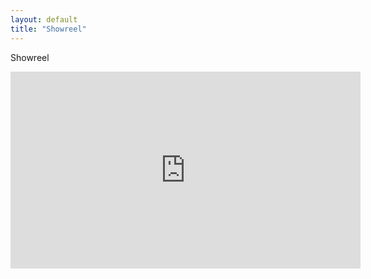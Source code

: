 ```yaml
---
layout: default
title: "Showreel"
---
```


Showreel
<p align="center">
<iframe width="560" height="315" src="https://www.youtube.com/embed/ChLIPgcCKSY" title="YouTube video player" frameborder="0" allow="accelerometer; autoplay; clipboard-write; encrypted-media; gyroscope; picture-in-picture" allowfullscreen></iframe>
</p>
